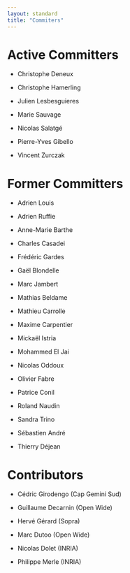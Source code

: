 ```yaml
---
layout: standard
title: "Commiters"
---
```

# Active Committers

* Christophe Deneux

* Christophe Hamerling

* Julien Lesbesguieres

* Marie Sauvage

* Nicolas Salatgé

* Pierre-Yves Gibello

* Vincent Zurczak

# Former Committers

* Adrien Louis

* Adrien Ruffie

* Anne-Marie Barthe

* Charles Casadei

* Frédéric Gardes

* Gaël Blondelle

* Marc Jambert

* Mathias Beldame

* Mathieu Carrolle

* Maxime Carpentier

* Mickaël Istria

* Mohammed El Jai

* Nicolas Oddoux

* Olivier Fabre

* Patrice Conil

* Roland Naudin

* Sandra Trino

* Sébastien André

* Thierry Déjean

# Contributors

* Cédric Girodengo (Cap Gemini Sud)

* Guillaume Decarnin (Open Wide)

* Hervé Gérard (Sopra)

* Marc Dutoo (Open Wide)

* Nicolas Dolet (INRIA)

* Philippe Merle (INRIA)
